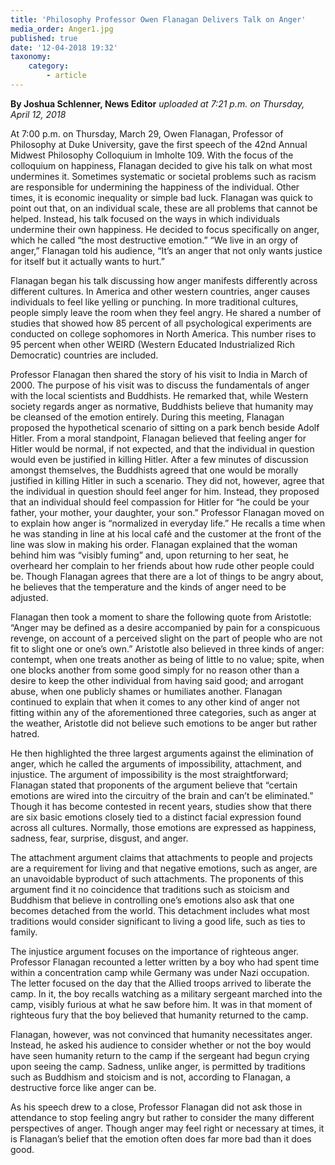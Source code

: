 ```yaml
---
title: 'Philosophy Professor Owen Flanagan Delivers Talk on Anger'
media_order: Anger1.jpg
published: true
date: '12-04-2018 19:32'
taxonomy:
    category:
        - article
---
```


**By Joshua Schlenner, News Editor** _uploaded at 7:21 p.m. on Thursday, April 12, 2018_

At 7:00 p.m. on Thursday, March 29, Owen Flanagan, Professor of Philosophy at Duke University, gave the first speech of the 42nd Annual Midwest Philosophy Colloquium in Imholte 109. With the focus of the colloquium on happiness, Flanagan decided to give his talk on what most undermines it. Sometimes systematic or societal problems such as racism are responsible for undermining the happiness of the individual. Other times, it is economic inequality or simple bad luck. Flanagan was quick to point out that, on an individual scale, these are all problems that cannot be helped. Instead, his talk focused on the ways in which individuals undermine their own happiness. He decided to focus specifically on anger, which he called “the most destructive emotion.” “We live in an orgy of anger,” Flanagan told his audience, “It’s an anger that not only wants justice for itself but it actually wants to hurt.” 

Flanagan began his talk discussing how anger manifests differently across different cultures. In America and other western countries, anger causes individuals to feel like yelling or punching. In more traditional cultures, people simply leave the room when they feel angry. He shared a number of studies that showed how 85 percent of all psychological experiments are conducted on college sophomores in North America. This number rises to 95 percent when other WEIRD (Western Educated Industrialized Rich Democratic) countries are included. 

Professor Flanagan then shared the story of his visit to India in March of 2000. The purpose of his visit was to discuss the fundamentals of anger with the local scientists and Buddhists. He remarked that, while Western society regards anger as normative, Buddhists believe that humanity may be cleansed of the emotion entirely. During this meeting, Flanagan proposed the hypothetical scenario of sitting on a park bench beside Adolf Hitler. From a moral standpoint, Flanagan believed that feeling anger for Hitler would be normal, if not expected, and that the individual in question would even be justified in killing Hitler. After a few minutes of discussion amongst themselves, the Buddhists agreed that one would be morally justified in killing Hitler in such a scenario. They did not, however, agree that the individual in question should feel anger for him. Instead, they proposed that an individual should feel compassion for Hitler for “he could be your father, your mother, your daughter, your son.”
Professor Flanagan moved on to explain how anger is “normalized in everyday life.” He recalls a time when he was standing in line at his local café and the customer at the front of the line was slow in making his order. Flanagan explained that the woman behind him was “visibly fuming” and, upon returning to her seat, he overheard her complain to her friends about how rude other people could be. Though Flanagan agrees that there are a lot of things to be angry about, he believes that the temperature and the kinds of anger need to be adjusted. 

Flanagan then took a moment to share the following quote from Aristotle: “Anger may be defined as a desire accompanied by pain for a conspicuous revenge, on account of a perceived slight on the part of people who are not fit to slight one or one’s own.” Aristotle also believed in three kinds of anger: contempt, when one treats another as being of little to no value; spite, when one blocks another from some good simply for no reason other than a desire to keep the other individual from having said good; and arrogant abuse, when one publicly shames or humiliates another. Flanagan continued to explain that when it comes to any other kind of anger not fitting within any of the aforementioned three categories, such as anger at the weather, Aristotle did not believe such emotions to be anger but rather hatred. 

He then highlighted the three largest arguments against the elimination of anger, which he called the arguments of impossibility, attachment, and injustice. The argument of impossibility is the most straightforward; Flanagan stated that proponents of the argument believe that “certain emotions are wired into the circuitry of the brain and can’t be eliminated.” Though it has become contested in recent years, studies show that there are six basic emotions closely tied to a distinct facial expression found across all cultures. Normally, those emotions are expressed as happiness, sadness, fear, surprise, disgust, and anger. 

The attachment argument claims that attachments to people and projects are a requirement for living and that negative emotions, such as anger, are an unavoidable byproduct of such attachments. The proponents of this argument find it no coincidence that traditions such as stoicism and Buddhism that believe in controlling one’s emotions also ask that one becomes detached from the world. This detachment includes what most traditions would consider significant to living a good life, such as ties to family. 

The injustice argument focuses on the importance of righteous anger. Professor Flanagan recounted a letter written by a boy who had spent time within a concentration camp while Germany was under Nazi occupation. The letter focused on the day that the Allied troops arrived to liberate the camp. In it, the boy recalls watching as a military sergeant marched into the camp, visibly furious at what he saw before him. It was in that moment of righteous fury that the boy believed that humanity returned to the camp. 

Flanagan, however, was not convinced that humanity necessitates anger. Instead, he asked his audience to consider whether or not the boy would have seen humanity return to the camp if the sergeant had begun crying upon seeing the camp. Sadness, unlike anger, is permitted by traditions such as Buddhism and stoicism and is not, according to Flanagan, a destructive force like anger can be. 

As his speech drew to a close, Professor Flanagan did not ask those in attendance to stop feeling angry but rather to consider the many different perspectives of anger. Though anger may feel right or necessary at times, it is Flanagan’s belief that the emotion often does far more bad than it does good. 